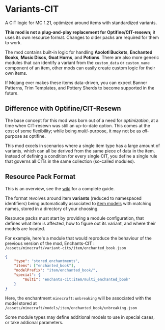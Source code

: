 # Variants-CIT
A CIT logic for MC 1.21, optimized around items with standardized variants.

**This mod is not a plug-and-play replacement for Optifine/CIT-resewn;** it uses its own resource format. Changes to older packs are required for them to work.

The mod contains built-in logic for handling **Axolotl Buckets**, **Enchanted Books**, **Music Discs**, **Goat Horns**, and **Potions**. 
There are also more generic modules that can identify a variant from the `custom_data` or `custom_name` component of an item, other mods can easily create custom logic for their own items.

If Mojang ever makes these items data-driven, you can expect Banner Patterns, Trim Templates, and Pottery Sherds to become supported in the future. 

## Difference with Optifine/CIT-Resewn
The base concept for this mod was born out of a need for _optimization_, at a time when CIT-resewn was still an up-to-date option. 
This comes at the cost of some flexibility; while being _multi_-purpose, it may not be as _all_-purpose as optifine.

This mod excels in scenarios where a single item type has a large amount of variants, which can all be derived from the same piece of data in the item. Instead of defining a condition for every single CIT, you define a single rule that governs all CITs in the same collection (so-called modules).

## Resource Pack Format
This is an overview, see the [wiki](https://github.com/Estecka/mc-Variants-CIT/wiki) for a complete guide.

The format revolves around item **variants** (reduced to namespaced identifiers) being automatically associated to [item models](https://minecraft.wiki/w/Model#Item_models) with matching names, stored in a directory of your choosing.

Resource packs must start by providing a module configuration, that defines what item is affected, how to figure out its variant, and where their models are located.

For example, here's a module that would reproduce the behaviour of the previous version of the mod, Enchants-CIT :  
`/assets/minecraft/variant-cits/item/enchanted_book.json`
```json
{
	"type": "stored_enchantments",
	"items": ["enchanted_book"],
	"modelPrefix": "item/enchanted_book/",
	"special": {
		"multi": "enchants-cit:item/multi_enchanted_book"
	}
}
```
Here, the enchantment `minecraft:unbreaking` will be associated with the model stored at `/assets/minecraft/models/item/enchanted_book/unbreaking.json`

Some module types may define additional models to use in special cases, or take addional parameters.
